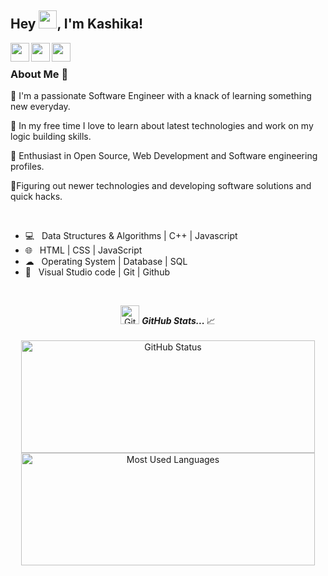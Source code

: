 ## Hey <img src="https://github.com/TheDudeThatCode/TheDudeThatCode/blob/master/Assets/Hi.gif" width="29px">, I'm Kashika!
<a href="https://linkedin.com/in/kashika-jain-180393195">
  <img align="left" width="30px" src="https://cdn.jsdelivr.net/npm/simple-icons@v3/icons/linkedin.svg"  />
</a>
<a href="mailto:kashikajain3101@gmail.com">
  <img align="left" width="30px" src="https://cdn.jsdelivr.net/npm/simple-icons@v3/icons/gmail.svg" />
</a>
<a href="https://www.leetcode.com/kashika_31">
  <img align="left" width="30px" src="https://cdn.jsdelivr.net/npm/simple-icons@v3/icons/leetcode.svg"  />
</a>


<br />
<h3> About Me  🚀 </h3>
<p>
🔭 I'm a passionate Software Engineer with a knack of learning something new everyday.
</p><p>
📎 In my free time I love to learn about latest technologies and work on my logic building skills.
</p><p>
🌱 Enthusiast in Open Source, Web Development and Software engineering profiles.</p>
<p>
🤔Figuring out newer technologies and developing software solutions and quick hacks.</p>
<p>

  <br>

- 💻  &nbsp; Data Structures & Algorithms | C++ | Javascript   
- 🌐  &nbsp; HTML | CSS | JavaScript
- ☁  &nbsp; Operating System | Database | SQL
- 🔧  &nbsp; Visual Studio code | Git | Github


</br>


<p align="center">
<img src="https://media.giphy.com/media/3o7abAHdYvZdBNnGZq/giphy.gif" width="30px" alt="GitHub-Status"/>&nbsp;<i><b>GitHub Stats... </b></i>📈<br><br>
<img width="470px" height="180px" src="https://github-readme-stats.vercel.app/api?username=kashika3101&count_private=true&show_icons=true&theme=radical" alt="GitHub Status"/>
<img width="470px" height="180px" src = "https://github-readme-stats.vercel.app/api/top-langs/?username=kashika3101&show_icons=true&layout=compact&theme=radical" alt="Most Used Languages">
</p>

